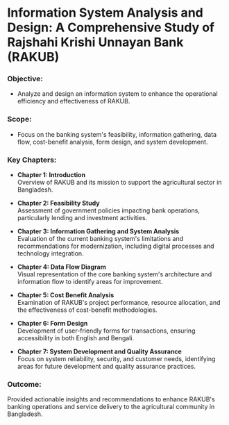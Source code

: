 # **Information System Analysis and Design: A Comprehensive Study of Rajshahi Krishi Unnayan Bank (RAKUB)**

### **Objective:**  
  - Analyze and design an information system to enhance the operational efficiency and effectiveness of RAKUB.

### **Scope:**  
  - Focus on the banking system's feasibility, information gathering, data flow, cost-benefit analysis, form design, and system development.

### **Key Chapters:**
  - **Chapter 1: Introduction**  
    Overview of RAKUB and its mission to support the agricultural sector in Bangladesh.
    
  - **Chapter 2: Feasibility Study**  
    Assessment of government policies impacting bank operations, particularly lending and investment activities.
    
  - **Chapter 3: Information Gathering and System Analysis**  
    Evaluation of the current banking system's limitations and recommendations for modernization, including digital processes and technology integration.
    
  - **Chapter 4: Data Flow Diagram**  
    Visual representation of the core banking system's architecture and information flow to identify areas for improvement.
    
  - **Chapter 5: Cost Benefit Analysis**  
    Examination of RAKUB's project performance, resource allocation, and the effectiveness of cost-benefit methodologies.
    
  - **Chapter 6: Form Design**  
    Development of user-friendly forms for transactions, ensuring accessibility in both English and Bengali.
    
  - **Chapter 7: System Development and Quality Assurance**  
    Focus on system reliability, security, and customer needs, identifying areas for future development and quality assurance practices.

### **Outcome:**  
  Provided actionable insights and recommendations to enhance RAKUB's banking operations and service delivery to the agricultural community in Bangladesh.
